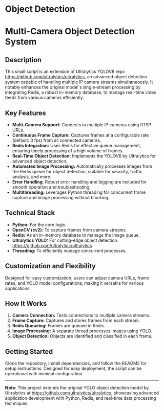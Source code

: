 # Object Detection

# Multi-Camera Object Detection System

## Description

This small script is an extension of Ultralytics YOLOV8 repo https://github.com/ultralytics/ultralytics, an advanced object detection system capable of handling multiple IP camera streams simultaneously. It notably enhances the original model's single-stream processing by integrating Redis, a robust in-memory database, to manage real-time video feeds from various cameras efficiently.

## Key Features

- **Multi-Camera Support:** Connects to multiple IP cameras using RTSP URLs.
- **Continuous Frame Capture:** Captures frames at a configurable rate (default: 3 fps) from all connected cameras.
- **Redis Integration:** Uses Redis for effective queue management, ensuring timely processing of a high volume of frames.
- **Real-Time Object Detection:** Implements the YOLOV8 by Ultralytics for advanced object detection.
- **Automated Image Processing:** Automatically processes images from the Redis queue for object detection, suitable for security, traffic analysis, and more.
- **Error Handling:** Robust error handling and logging are included for smooth operation and troubleshooting.
- **Multithreading:** Leverages Python threading for concurrent frame capture and image processing without blocking.

## Technical Stack

- **Python:** For the core logic.
- **OpenCV (cv2):** To capture frames from camera streams.
- **Redis:** As an in-memory database to manage the image queue.
- **Ultralytics YOLO:** For cutting-edge object detection. https://github.com/ultralytics/ultralytics
- **Threading:** To efficiently manage concurrent processes.

## Customization and Flexibility

Designed for easy customization, users can adjust camera URLs, frame rates, and YOLO model configurations, making it versatile for various applications.

## How It Works

1. **Camera Connection:** Tests connections to multiple camera streams.
2. **Frame Capture:** Captures and stores frames from each stream.
3. **Redis Queueing:** Frames are queued in Redis.
4. **Image Processing:** A separate thread processes images using YOLO.
5. **Object Detection:** Objects are identified and classified in each frame.

## Getting Started

Clone the repository, install dependencies, and follow the README for setup instructions. Designed for easy deployment, the script can be operational with minimal configuration.

---

**Note:** This project extends the original YOLO object detection model by Ultralytics at https://github.com/ultralytics/ultralytics, showcasing advanced application development with Python, Redis, and real-time data processing techniques.
